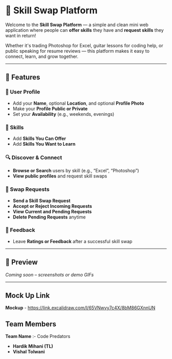 # 🤝 Skill Swap Platform

Welcome to the **Skill Swap Platform** — a simple and clean mini web application where people can **offer skills** they have and **request skills** they want in return!

Whether it's trading Photoshop for Excel, guitar lessons for coding help, or public speaking for resume reviews — this platform makes it easy to connect, learn, and grow together.

---

## 🚀 Features

### 👤 User Profile
- Add your **Name**, optional **Location**, and optional **Profile Photo**
- Make your **Profile Public or Private**
- Set your **Availability** (e.g., weekends, evenings)

### 🧰 Skills
- Add **Skills You Can Offer**
- Add **Skills You Want to Learn**

### 🔍 Discover & Connect
- **Browse or Search** users by skill (e.g., “Excel”, “Photoshop”)
- **View public profiles** and request skill swaps

### 🔄 Swap Requests
- **Send a Skill Swap Request**
- **Accept or Reject Incoming Requests**
- **View Current and Pending Requests**
- **Delete Pending Requests** anytime

### 🌟 Feedback
- Leave **Ratings or Feedback** after a successful skill swap

---

## 📸 Preview

*Coming soon – screenshots or demo GIFs*

---

## Mock Up Link

**Mockup** -  https://link.excalidraw.com/l/65VNwvy7c4X/8bM86GXnnUN

> 
## Team Members 

**Team Name** :- Code Predators
- **Hardik Mihani (TL)**
- **Vishal Tolwani** 
